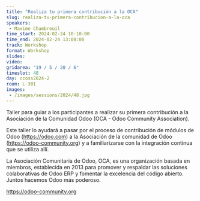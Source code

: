 ```yaml
---
title: "Realiza tu primera contribución a la OCA"
slug: realiza-tu-primera-contribucion-a-la-oca
speakers:
 - Maxime Chambreuil
time_start: 2024-02-24 10:10:00
time_end: 2024-02-24 13:00:00
track: Workshop
format: Workshop
slides: 
video: 
gridarea: "19 / 5 / 20 / 6"
timeslot: 48
day: ccoss2024-2
room: L-301
images: 
 - /images/sessions/2024/48.jpg
---
```


Taller para guiar a los participantes a realizar su primera contribución a la Asociación de la Comunidad Odoo (OCA - Odoo Community Association). 
 
Este taller lo ayudará a pasar por el proceso de contribución de módulos de Odoo (https://odoo.com) a la Asociación de la comunidad de Odoo (https://odoo-community.org) y a familiarizarse con la integración continua que se utiliza allí.
 
La Asociación Comunitaria de Odoo, OCA, es una organización basada en miembros, establecida en 2013 para promover y respaldar las soluciones colaborativas de Odoo ERP y fomentar la excelencia del código abierto. Juntos hacemos Odoo más poderoso.
 
https://odoo-community.org